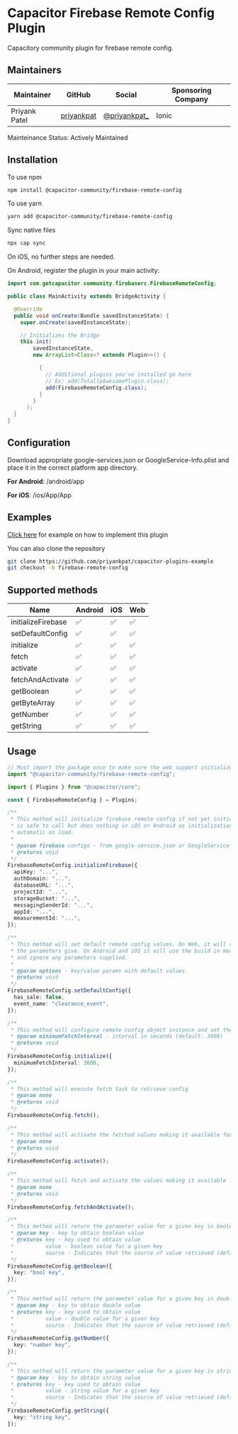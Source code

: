 # Capacitor Firebase Remote Config Plugin

Capacitory community plugin for firebase remote config.

## Maintainers

| Maintainer    | GitHub                                      | Social                                           | Sponsoring Company |
| ------------- | ------------------------------------------- | ------------------------------------------------ | ------------------ |
| Priyank Patel | [priyankpat](https://github.com/priyankpat) | [@priyankpat\_](https://twitter.com/priyankpat_) | Ionic              |

Mainteinance Status: Actively Maintained

## Installation

To use npm

```bash
npm install @capacitor-community/firebase-remote-config
```

To use yarn

```bash
yarn add @capacitor-community/firebase-remote-config
```

Sync native files

```bash
npx cap sync
```

On iOS, no further steps are needed.

On Android, register the plugin in your main activity:

```java
import com.getcapacitor.community.firebaserc.FirebaseRemoteConfig;

public class MainActivity extends BridgeActivity {

  @Override
  public void onCreate(Bundle savedInstanceState) {
    super.onCreate(savedInstanceState);

    // Initializes the Bridge
    this.init(
        savedInstanceState,
        new ArrayList<Class<? extends Plugin>>() {

          {
            // Additional plugins you've installed go here
            // Ex: add(TotallyAwesomePlugin.class);
            add(FirebaseRemoteConfig.class);
          }
        }
      );
  }
}
```

## Configuration

Download appropriate google-services.json or GoogleService-Info.plist and place it in the correct platform app directory.

**For Android**: /android/app

**For iOS**: /ios/App/App

## Examples

[Click here](https://github.com/priyankpat/capacitor-plugins-example/tree/firebase-remote-config) for example on how to implement this plugin

You can also clone the repository

```bash
git clone https://github.com/priyankpat/capacitor-plugins-example
git checkout -b firebase-remote-config
```

## Supported methods

| Name               | Android | iOS | Web |
| ------------------ | ------- | --- | --- |
| initializeFirebase | ✅      | ✅  | ✅  |
| setDefaultConfig   | ✅      | ✅  | ✅  |
| initialize         | ✅      | ✅  | ✅  |
| fetch              | ✅      | ✅  | ✅  |
| activate           | ✅      | ✅  | ✅  |
| fetchAndActivate   | ✅      | ✅  | ✅  |
| getBoolean         | ✅      | ✅  | ✅  |
| getByteArray       | ✅      | ✅  | ✅  |
| getNumber          | ✅      | ✅  | ✅  |
| getString          | ✅      | ✅  | ✅  |

## Usage

```typescript
// Must import the package once to make sure the web support initializes
import "@capacitor-community/firebase-remote-config";

import { Plugins } from "@capacitor/core";

const { FirebaseRemoteConfig } = Plugins;

/**
 * This method will initialize firebase remote config if not yet initialized. Note that it
 * is safe to call but does nothing in iOS or Android as initialization is
 * automatic on load.
 *
 * @param firebase configs - from google-service.json or GoogleService-Info.plist
 * @returns void
 */
FirebaseRemoteConfig.initializeFirebase({
  apiKey: "...",
  authDomain: "...",
  databaseURL: "...",
  projectId: "...",
  storageBucket: "...",
  messagingSenderId: "...",
  appId: "...",
  measurementId: "...",
});

/**
 * This method will set default remote config values. On Web, it will read from
 * the parameters give. On Android and iOS it will use the build in mechanisms
 * and ignore any parameters supplied.
 *
 * @param options - key/value params with default values
 * @returns void
 */
FirebaseRemoteConfig.setDefaultConfig({
  has_sale: false,
  event_name: "clearance_event",
});

/**
 * This method will configure remote config object instance and set the minimum fetch interval to allow for frequest refreshes.
 * @param minimumFetchInterval - interval in seconds (default: 3600)
 * @returns void
 */
FirebaseRemoteConfig.initialize({
  minimumFetchInterval: 3600,
});

/**
 * This method will execute fetch task to retrieve config
 * @param none
 * @returns void
 */
FirebaseRemoteConfig.fetch();

/**
 * This method will activate the fetched values making it available for your app
 * @param none
 * @returns void
 */
FirebaseRemoteConfig.activate();

/**
 * This method will fetch and activate the values making it available for your app
 * @param none
 * @returns void
 */
FirebaseRemoteConfig.fetchAndActivate();

/**
 * This method will return the parameter value for a given key in boolean
 * @param key - key to obtain boolean value
 * @returns key - key used to obtain value
 *          value - boolean value for a given key
 *          source - Indicates that the source of value retrieved (default, remote, static)
 */
FirebaseRemoteConfig.getBoolean({
  key: "bool key",
});

/**
 * This method will return the parameter value for a given key in double
 * @param key - key to obtain double value
 * @returns key - key used to obtain value
 *          value - double value for a given key
 *          source - Indicates that the source of value retrieved (default, remote, static)
 */
FirebaseRemoteConfig.getNumber({
  key: "number key",
});

/**
 * This method will return the parameter value for a given key in string
 * @param key - key to obtain string value
 * @returns key - key used to obtain value
 *          value - string value for a given key
 *          source - Indicates that the source of value retrieved (default, remote, static)
 */
FirebaseRemoteConfig.getString({
  key: "string key",
});
```
